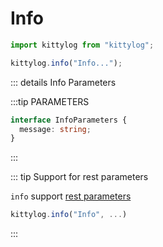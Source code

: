 # Info

```js
import kittylog from "kittylog";

kittylog.info("Info...");
```

::: details Info Parameters

:::tip PARAMETERS

```ts
interface InfoParameters {
  message: string;
}
```

:::

::: tip Support for rest parameters

`info` support [rest parameters](https://developer.mozilla.org/en-US/docs/Web/JavaScript/Reference/Functions/rest_parameters)

```js
kittylog.info("Info", ...)
```

::: 
